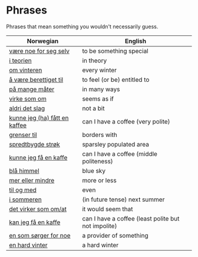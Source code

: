 # Phrases

Phrases that mean something you wouldn't necessarily guess.

| Norwegian | English |
| --- | --- |
| [være noe for seg selv](https://www.ordnett.no/search?language=no&phrase=være%20noe%20for%20seg%20selv) | to be something special |
| [i teorien](https://www.ordnett.no/search?language=no&phrase=i%20teorien) | in theory |
| [om vinteren](https://www.ordnett.no/search?language=no&phrase=om%20vinteren) | every winter |
| [å være berettiget til](https://www.ordnett.no/search?language=no&phrase=å%20være%20berettiget%20til) | to feel (or be) entitled to |
| [på mange måter](https://www.ordnett.no/search?language=no&phrase=på%20mange%20måter) | in many ways |
| [virke som om](https://www.ordnett.no/search?language=no&phrase=virke%20som%20om) | seems as if |
| [aldri det slag](https://www.ordnett.no/search?language=no&phrase=aldri%20det%20slag) | not a bit |
| [kunne jeg (ha) fått en kaffee](https://www.ordnett.no/search?language=no&phrase=kunne%20jeg%20(ha)%20fått%20en%20kaffee) | can I have a coffee (very polite) |
| [grenser til](https://www.ordnett.no/search?language=no&phrase=grenser%20til) | borders with |
| [spredtbygde strøk](https://www.ordnett.no/search?language=no&phrase=spredtbygde%20strøk) | sparsley populated area |
| [kunne jeg få en kaffe](https://www.ordnett.no/search?language=no&phrase=kunne%20jeg%20få%20en%20kaffe) | can I have a coffee (middle politeness) |
| [blå himmel](https://www.ordnett.no/search?language=no&phrase=blå%20himmel) | blue sky |
| [mer eller mindre](https://www.ordnett.no/search?language=no&phrase=mer%20eller%20mindre) | more or less |
| [til og med](https://www.ordnett.no/search?language=no&phrase=til%20og%20med) | even |
| [i sommeren](https://www.ordnett.no/search?language=no&phrase=i%20sommeren) | (in future tense) next summer |
| [det virker som om/at](https://www.ordnett.no/search?language=no&phrase=det%20virker%20som%20om/at) | it would seem that |
| [kan jeg få en kaffe](https://www.ordnett.no/search?language=no&phrase=kan%20jeg%20få%20en%20kaffe) | can I have a coffee (least polite but not impolite) |
| [en som sørger for noe](https://www.ordnett.no/search?language=no&phrase=en%20som%20sørger%20for%20noe) | a provider of something |
| [en hard vinter](https://www.ordnett.no/search?language=no&phrase=en%20hard%20vinter) | a hard winter |

